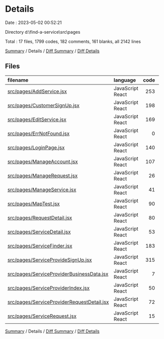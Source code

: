 # Details

Date : 2023-05-02 00:52:21

Directory d:\\find-a-service\\src\\pages

Total : 17 files,  1799 codes, 182 comments, 161 blanks, all 2142 lines

[Summary](results.md) / Details / [Diff Summary](diff.md) / [Diff Details](diff-details.md)

## Files
| filename | language | code | comment | blank | total |
| :--- | :--- | ---: | ---: | ---: | ---: |
| [src/pages/AddService.jsx](/src/pages/AddService.jsx) | JavaScript React | 253 | 8 | 14 | 275 |
| [src/pages/CustomerSignUp.jsx](/src/pages/CustomerSignUp.jsx) | JavaScript React | 198 | 24 | 23 | 245 |
| [src/pages/EditService.jsx](/src/pages/EditService.jsx) | JavaScript React | 169 | 7 | 11 | 187 |
| [src/pages/ErrNotFound.jsx](/src/pages/ErrNotFound.jsx) | JavaScript React | 0 | 0 | 1 | 1 |
| [src/pages/LoginPage.jsx](/src/pages/LoginPage.jsx) | JavaScript React | 140 | 12 | 12 | 164 |
| [src/pages/ManageAccount.jsx](/src/pages/ManageAccount.jsx) | JavaScript React | 107 | 8 | 5 | 120 |
| [src/pages/ManageRequest.jsx](/src/pages/ManageRequest.jsx) | JavaScript React | 26 | 2 | 3 | 31 |
| [src/pages/ManageService.jsx](/src/pages/ManageService.jsx) | JavaScript React | 41 | 10 | 5 | 56 |
| [src/pages/MapTest.jsx](/src/pages/MapTest.jsx) | JavaScript React | 90 | 6 | 15 | 111 |
| [src/pages/RequestDetail.jsx](/src/pages/RequestDetail.jsx) | JavaScript React | 80 | 4 | 4 | 88 |
| [src/pages/ServiceDetail.jsx](/src/pages/ServiceDetail.jsx) | JavaScript React | 53 | 1 | 4 | 58 |
| [src/pages/ServiceFinder.jsx](/src/pages/ServiceFinder.jsx) | JavaScript React | 183 | 51 | 22 | 256 |
| [src/pages/ServiceProvideSignUp.jsx](/src/pages/ServiceProvideSignUp.jsx) | JavaScript React | 315 | 31 | 25 | 371 |
| [src/pages/ServiceProviderBusinessData.jsx](/src/pages/ServiceProviderBusinessData.jsx) | JavaScript React | 7 | 0 | 2 | 9 |
| [src/pages/ServiceProviderIndex.jsx](/src/pages/ServiceProviderIndex.jsx) | JavaScript React | 50 | 1 | 3 | 54 |
| [src/pages/ServiceProviderRequestDetail.jsx](/src/pages/ServiceProviderRequestDetail.jsx) | JavaScript React | 72 | 2 | 6 | 80 |
| [src/pages/ServiceRequest.jsx](/src/pages/ServiceRequest.jsx) | JavaScript React | 15 | 15 | 6 | 36 |

[Summary](results.md) / Details / [Diff Summary](diff.md) / [Diff Details](diff-details.md)